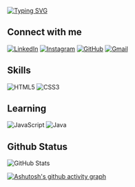 <a href="https://git.io/typing-svg"><img src="https://readme-typing-svg.demolab.com?font=Times&pause=1000&color=03A1FC&center=falso&vCenter=falso&multiline=true&repeat=verdadeiro&random=falso&width=435&height=60&lines=Hello!+My+name+is+Anthony+Felipe" alt="Typing SVG" /></a>
## Connect with me
[![LinkedIn](https://img.shields.io/badge/LinkedIn-0077B5?style=for-the-badge&logo=linkedin&logoColor=white)](https://www.linkedin.com/in/Santhony-felipe-dos-santos-b0b522232EUUSERNAME/)
[![Instagram](https://img.shields.io/badge/-Instagram-%23E4405F?style=for-the-badge&logo=instagram&logoColor=white)](https://www.instagram.com/anthonyfelipe__/)
[![GitHub](https://img.shields.io/badge/GitHub-100000?style=for-the-badge&logo=github&logoColor=white)](https://github.com/anthonyfelipe24)
[![Gmail](https://img.shields.io/badge/Gmail-333333?style=for-the-badge&logo=gmail&logoColor=red)](mailto:anthonyfelipe149@gmail.com)

## Skills
![HTML5](https://img.shields.io/badge/HTML5-E34F26?style=for-the-badge&logo=html5&logoColor=white)
![CSS3](https://img.shields.io/badge/CSS3-1572B6?style=for-the-badge&logo=css3&logoColor=white)
## Learning
![JavaScript](https://img.shields.io/badge/JavaScript-F7DF1E?style=for-the-badge&logo=javascript&logoColor=black)
![Java](https://img.shields.io/badge/java-%23ED8B00.svg?style=for-the-badge&logo=openjdk&logoColor=white)
## Github Status
![GitHub Stats](https://github-readme-stats.vercel.app/api?username=Anthonyfelipe24&theme=transparent&bg_color=000&border_color=30A3DC&show_icons=true&icon_color=30A3DC&title_color=E94D5F&text_color=FFF)


[![Ashutosh's github activity graph](https://github-readme-activity-graph.vercel.app/graph?username=anthonyfelipe24&bg_color=000000&color=01a4da&line=ffffff&point=00ffff&area=true&hide_border=true)](https://github.com/ashutosh00710/github-readme-activity-graph)
